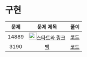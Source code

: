 # 구현

|문제|문제 제목|풀이|
|:---:|:---:|:---:|
|14889|<img src="https://d2gd6pc034wcta.cloudfront.net/tier/12.svg" height="23px" width="25px">[스타트와 링크](https://www.acmicpc.net/problem/14889)|[코드](https://github.com/SunHyeYoon/PS/blob/main/%EC%95%8C%EA%B3%A0%EB%A6%AC%EC%A6%98/%EA%B5%AC%ED%98%84/14889.py)|
|3190|[뱀](https://www.acmicpc.net/problem/3190)|[코드](https://github.com/SunHyeYoon/PS/blob/main/%EC%95%8C%EA%B3%A0%EB%A6%AC%EC%A6%98/%EA%B5%AC%ED%98%84/3190.py)|
